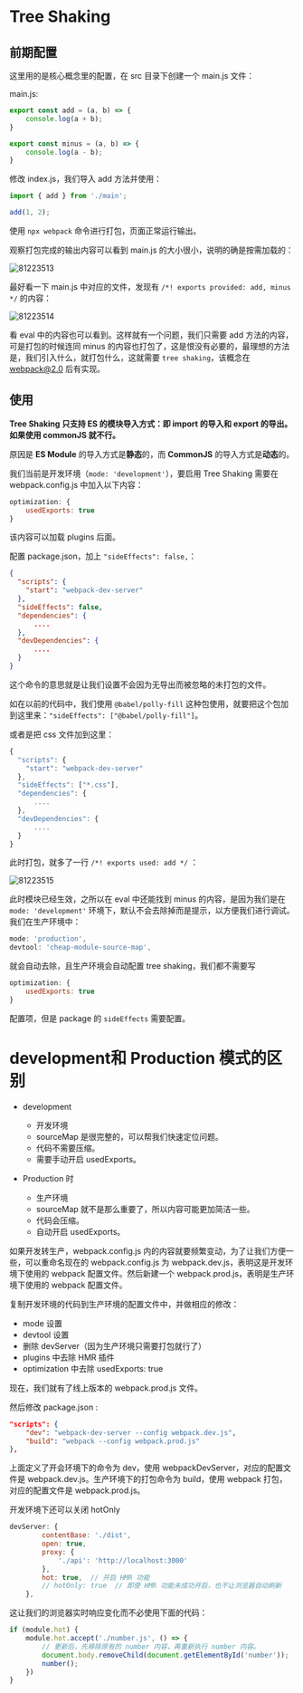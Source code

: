 # Tree Shaking

## 前期配置

这里用的是核心概念里的配置，在 src 目录下创建一个 main.js 文件：

main.js:

```js
export const add = (a, b) => {
    console.log(a + b);
}

export const minus = (a, b) => {
    console.log(a - b);
}
```

修改 index.js，我们导入 add 方法并使用：

```js
import { add } from './main';

add(1, 2);
```

使用 `npx webpack` 命令进行打包，页面正常运行输出。

观察打包完成的输出内容可以看到 main.js 的大小很小，说明的确是按需加载的：

![81223513](http://free-en-01.oss.tusy.xyz/2020125/16772-1uowaun.tns7.png)

最好看一下 main.js 中对应的文件，发现有 `/*! exports provided: add, minus */` 的内容：

![81223514](http://free-en-01.oss.tusy.xyz/2020125/4606-merscc.8eoh.png)

看 eval 中的内容也可以看到。这样就有一个问题，我们只需要 add 方法的内容，可是打包的时候连同 minus 的内容也打包了，这是恨没有必要的，最理想的方法是，我们引入什么，就打包什么，这就需要 `tree shaking`，该概念在 webpack@2.0 后有实现。

## 使用

**Tree Shaking 只支持 ES 的模块导入方式：即 import 的导入和 export 的导出。如果使用 commonJS 就不行。**

原因是 **ES Module** 的导入方式是**静态**的，而 **CommonJS**  的导入方式是**动态**的。

我们当前是开发环境（`mode: 'development'`），要启用 Tree Shaking 需要在 webpack.config.js 中加入以下内容：

```js
optimization: {
    usedExports: true
}
```

该内容可以加载 plugins 后面。

配置 package.json，加上 `"sideEffects": false,`：

```json
{
  "scripts": {
    "start": "webpack-dev-server"
  },
  "sideEffects": false,
  "dependencies": {
      ....
  },
  "devDependencies": {
      ....
  }
}
```

这个命令的意思就是让我们设置不会因为无导出而被忽略的未打包的文件。

如在以前的代码中，我们使用 `@babel/polly-fill` 这种包使用，就要把这个包加到这里来：`"sideEffects": ["@babel/polly-fill"]`。

或者是把 css 文件加到这里：

```js
{
  "scripts": {
    "start": "webpack-dev-server"
  },
  "sideEffects": ["*.css"],
  "dependencies": {
      ....
  },
  "devDependencies": {
      ....
  }
}
```

此时打包，就多了一行 `/*! exports used: add */` ：

![81223515](http://free-en-01.oss.tusy.xyz/2020125/4606-4aicgk.lcj2l.png)

此时模块已经生效，之所以在 eval 中还能找到 minus 的内容，是因为我们是在 `mode: 'development'` 环境下，默认不会去除掉而是提示，以方便我们进行调试。我们在生产环境中：

```js
mode: 'production',
devtool: 'cheap-module-source-map',
```

就会自动去除，且生产环境会自动配置 tree shaking，我们都不需要写

```js
optimization: {
    usedExports: true
}
```

配置项，但是 package 的 `sideEffects` 需要配置。

# development和 Production 模式的区别

- development
  - 开发环境
  - sourceMap 是很完整的，可以帮我们快速定位问题。
  - 代码不需要压缩。
  - 需要手动开启 usedExports。

- Production 时
  - 生产环境
  - sourceMap 就不是那么重要了，所以内容可能更加简洁一些。
  - 代码会压缩。
  - 自动开启 usedExports。

如果开发转生产，webpack.config.js 内的内容就要频繁变动，为了让我们方便一些，可以重命名现在的 webpack.config.js 为 webpack.dev.js，表明这是开发环境下使用的 webpack 配置文件。然后新建一个 webpack.prod.js，表明是生产环境下使用的 webpack 配置文件。

复制开发环境的代码到生产环境的配置文件中，并做相应的修改：

- mode 设置
- devtool 设置
- 删除 devServer（因为生产环境只需要打包就行了）
- plugins 中去除 HMR 插件
- optimization 中去除 usedExports: true

现在，我们就有了线上版本的 webpack.prod.js 文件。

然后修改 package.json :

```json
"scripts": {
    "dev": "webpack-dev-server --config webpack.dev.js",
    "build": "webpack --config webpack.prod.js"
},
```

上面定义了开会环境下的命令为 dev，使用 webpackDevServer，对应的配置文件是 webpack.dev.js。生产环境下的打包命令为 build，使用 webpack 打包，对应的配置文件是 webpack.prod.js。

开发环境下还可以关闭 hotOnly

```js
devServer: {
        contentBase: './dist',
        open: true,
        proxy: {
            './api': 'http://localhost:3000'
        },
        hot: true,  // 开启 HMR 功能
        // hotOnly: true  // 即使 HMR 功能未成功开启，也不让浏览器自动刷新
    },
```

这让我们的浏览器实时响应变化而不必使用下面的代码：

```js
if (module.hot) {
    module.hot.accept('./number.js', () => {
        // 更新后，先移除原有的 number 内容，再重新执行 number 内容。
        document.body.removeChild(document.getElementById('number'));
        number();
    })
}
```

